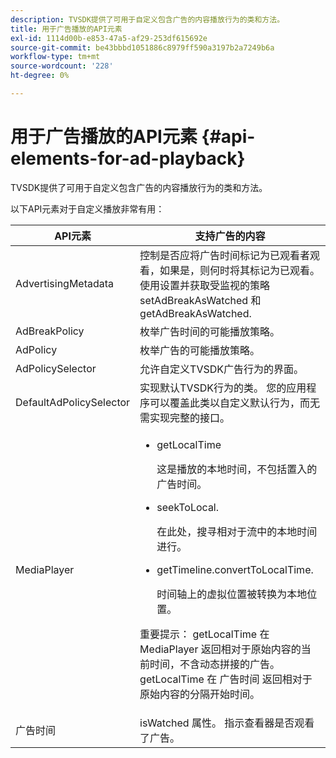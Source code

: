 ```yaml
---
description: TVSDK提供了可用于自定义包含广告的内容播放行为的类和方法。
title: 用于广告播放的API元素
exl-id: 1114d00b-e853-47a5-af29-253df615692e
source-git-commit: be43bbbd1051886c8979ff590a3197b2a7249b6a
workflow-type: tm+mt
source-wordcount: '228'
ht-degree: 0%

---
```


# 用于广告播放的API元素 {#api-elements-for-ad-playback}

TVSDK提供了可用于自定义包含广告的内容播放行为的类和方法。

以下API元素对于自定义播放非常有用：

<table id="table_B07E373B9D2B425AB36466B1D42411AD"> 
 <thead> 
  <tr> 
   <th colname="col1" class="entry"> <b>API元素 </b></th> 
   <th colname="col2" class="entry"> <b>支持广告的内容</b></th> 
  </tr> 
 </thead>
 <tbody> 
  <tr> 
   <td colname="col1"><span class="apiname"> AdvertisingMetadata </span> </td> 
   <td colname="col2">控制是否应将广告时间标记为已观看者观看，如果是，则何时将其标记为已观看。 使用设置并获取受监视的策略 <span class="codeph"> setAdBreakAsWatched</span> 和 <span class="codeph"> getAdBreakAsWatched</span>. </td> 
  </tr> 
  <tr> 
   <td colname="col1"><span class="apiname"> AdBreakPolicy</span> </td> 
   <td colname="col2"> 枚举广告时间的可能播放策略。 </td> 
  </tr> 
  <tr> 
   <td colname="col1"><span class="apiname"> AdPolicy</span> </td> 
   <td colname="col2"> 枚举广告的可能播放策略。 </td> 
  </tr> 
  <tr> 
   <td colname="col1"><span class="apiname"> AdPolicySelector </span> </td> 
   <td colname="col2"> 允许自定义TVSDK广告行为的界面。 </td> 
  </tr> 
  <tr> 
   <td colname="col1"><span class="apiname"> DefaultAdPolicySelector </span> </td> 
   <td colname="col2"> 实现默认TVSDK行为的类。 您的应用程序可以覆盖此类以自定义默认行为，而无需实现完整的接口。 </td> 
  </tr> 
  <tr> 
   <td colname="col1"> <span class="apiname"> MediaPlayer</span> </td> 
   <td colname="col2"> 
    <ul id="ul_37700A741403448A8760FDDA68B099AA"> 
     <li id="li_B465170D449E49489C5924572BEEB4A5"><span class="codeph"> getLocalTime</span> <p>这是播放的本地时间，不包括置入的广告时间。 </p> </li> 
     <li id="li_D9D68CF428904BB2B84E1BCE828A90DC"><span class="codeph"> seekToLocal</span>. <p>在此处，搜寻相对于流中的本地时间进行。 </p> </li> 
     <li id="li_9DBCA75537DC4824AA66B53A3FA28812"><span class="codeph"> getTimeline.convertToLocalTime</span>. <p>时间轴上的虚拟位置被转换为本地位置。 </p> </li> 
    </ul> <p>重要提示：  <span class="codeph"> getLocalTime</span> 在 <span class="codeph"> MediaPlayer</span> 返回相对于原始内容的当前时间，不含动态拼接的广告。 <span class="codeph"> getLocalTime</span> 在 <span class="codeph"> 广告时间</span> 返回相对于原始内容的分隔开始时间。 </p> </td> 
  </tr> 
  <tr> 
   <td colname="col1"><span class="apiname"> 广告时间</span> </td> 
   <td colname="col2"><span class="codeph"> isWatched</span> 属性。 指示查看器是否观看了广告。 </td> 
  </tr> 
 </tbody> 
</table>
